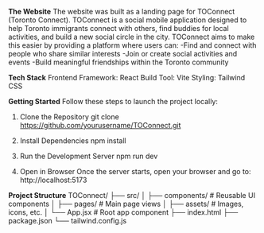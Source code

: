 **The Website**
The website was built as a landing page for TOConnect (Toronto Connect). TOConnect is a social mobile application designed to help Toronto immigrants connect with others, find buddies for local activities, and build a new social circle in the city. TOConnect aims to make this easier by providing a platform where users can:
  -Find and connect with people who share similar interests
  -Join or create social activities and events
  -Build meaningful friendships within the Toronto community

**Tech Stack**
Frontend Framework: React
Build Tool: Vite
Styling: Tailwind CSS

**Getting Started**
Follow these steps to launch the project locally:

1. Clone the Repository
git clone https://github.com/yourusername/TOConnect.git

2. Install Dependencies
npm install

3. Run the Development Server
npm run dev

4. Open in Browser
Once the server starts, open your browser and go to:
http://localhost:5173

**Project Structure**
TOConnect/
├── src/
│   ├── components/   # Reusable UI components
│   ├── pages/        # Main page views
│   ├── assets/       # Images, icons, etc.
│   └── App.jsx       # Root app component
├── index.html
├── package.json
└── tailwind.config.js
